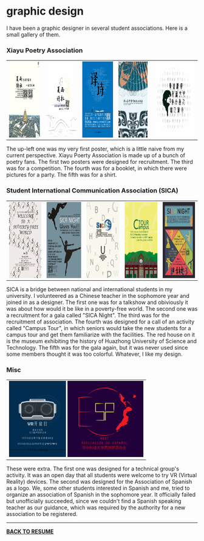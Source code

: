 # graphic design

I have been a graphic designer in several student associations. Here is a small gallery of them. 

### Xiayu Poetry Association

<table width=400 border="0">
    <tr>
        <td><img height=200 src="imgs/miniposters/x1.png"></td>
        <td><img height=200 src="imgs/miniposters/x2.png"></td>
        <td><img height=200 src="imgs/miniposters/x3.png"></td>
        <td><img height=200 src="imgs/miniposters/x4.png"></td>
        <td><img height=200 src="imgs/miniposters/x5.jpg"></td>
    </tr>
</table>


The up-left one was my very first poster, which is a little naive from my current perspective.  Xiayu Poerty Association is made up of a bunch of poetry fans. The first two posters were designed for recruitment. The third was for a competition. The fourth was for a booklet, in which there were pictures for a party. The fifth was for a shirt.

### Student International Communication Association (SICA)

<table width=400 border="0">
    <tr>
        <td><img height=200 src="imgs/miniposters/s1.png"></td>
        <td><img height=200 src="imgs/miniposters/s2.png"></td>
        <td><img height=200 src="imgs/miniposters/s3.png"></td>
        <td><img height=200 src="imgs/miniposters/s4.png"></td>
        <td><img height=200 src="imgs/miniposters/s5.png"></td>
    </tr>
</table>


SICA is a bridge between national and international students in my university. I volunteered as a Chinese teacher in the sophomore year and joined in as a designer. The first one was for a talkshow and obiviously it was about how would it be like in a poverty-free world. The second one was a recruitment for a gala called "SICA Night". The third was for the recruitment of association. The fourth was designed for a call of an activity called "Campus Tour", in which seniors would take the new students for a campus tour and get them familiarize with the facilities. The red house on it is the museum exhibiting the history of Huazhong University of Science and Technology. The fifth was for the gala again, but it was never used since some members thought it was too colorful. Whatever, I like my design.

### Misc

<table width=400 border="0">
    <tr>
        <td><img height=200 src="imgs/miniposters/m1.png">
            <img height=200 src="imgs/miniposters/m2.png"></td>
    </tr>
</table>


These were extra. The first one was designed for a technical group's activity. It was an open day that all students were welcome to try VR (Virtual Reality) devices. The second was designed for the Association of Spanish as a logo. We, some other students interested in Spanish and me, tried to organize an association of Spanish in the sophomore year. It officially failed but unofficially succeeded, since we couldn't find a Spanish speaking teacher as our guidance, which was required by the authority for a new association to be registered.

---

<b><a href="../resume.html">BACK TO RESUME</a></b>

